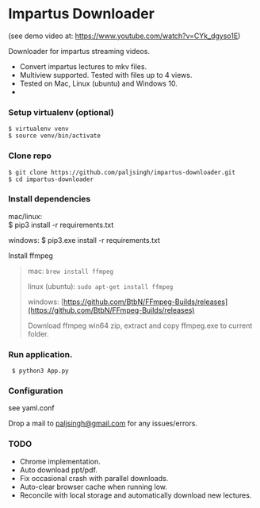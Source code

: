 Impartus Downloader
===
(see demo video at: https://www.youtube.com/watch?v=CYk_dgyso1E)

Downloader for impartus streaming videos.

- Convert impartus lectures to mkv files.
- Multiview supported. Tested with files up to 4 views.
- Tested on Mac, Linux (ubuntu) and Windows 10.
- 

### Setup virtualenv (optional)
	$ virtualenv venv
	$ source venv/bin/activate 

### Clone repo
	$ git clone https://github.com/paljsingh/impartus-downloader.git
	$ cd impartus-downloader

### Install dependencies

  mac/linux:    
	$ pip3 install -r requirements.txt

  windows:
	$ pip3.exe install -r requirements.txt



Install ffmpeg
> mac: ```brew install ffmpeg```
> 
> linux (ubuntu): 
> ```sudo apt-get install ffmpeg```
> 
> windows:
> [https://github.com/BtbN/FFmpeg-Builds/releases](https://github.com/BtbN/FFmpeg-Builds/releases)
> 
> Download ffmpeg win64 zip, extract and copy ffmpeg.exe to current folder.
> 

### Run application.

``` $ python3 App.py```

### Configuration
see yaml.conf 


Drop a mail to paljsingh@gmail.com for any issues/errors.


### TODO
- Chrome implementation.
- Auto download ppt/pdf.
- Fix occasional crash with parallel downloads. 
- Auto-clear browser cache when running low.
- Reconcile with local storage and automatically download new lectures.
